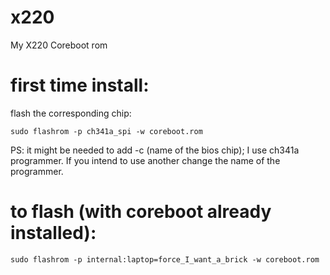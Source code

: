 # x220
 My X220 Coreboot rom

first time install:
===================

flash the corresponding chip:

`sudo flashrom -p ch341a_spi -w coreboot.rom`

PS: it might be needed to add -c (name of the bios chip); I use ch341a programmer. If you intend to use another change the name of the programmer.

to flash (with coreboot already installed):
==========================================

`sudo flashrom -p internal:laptop=force_I_want_a_brick -w coreboot.rom `
